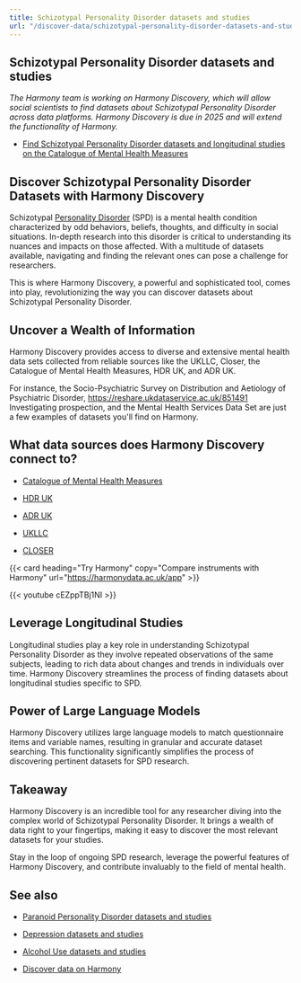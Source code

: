 ```yaml
---
title: Schizotypal Personality Disorder datasets and studies
url: "/discover-data/schizotypal-personality-disorder-datasets-and-studies"
---
```


## Schizotypal Personality Disorder datasets and studies

*The Harmony team is working on Harmony Discovery, which will allow social scientists to find datasets about Schizotypal Personality Disorder across data platforms. Harmony Discovery is due in 2025 and will extend the functionality of Harmony.*

* [Find Schizotypal Personality Disorder datasets and longitudinal studies on the Catalogue of Mental Health Measures](https://www.cataloguementalhealth.ac.uk/?content=search&query=Topic:schizotypal+personality+disorder)

## Discover Schizotypal Personality Disorder Datasets with Harmony Discovery

Schizotypal [Personality Disorder](/discover-data/schizoid-personality-disorder-datasets-and-studies) (SPD) is a mental health condition characterized by odd behaviors, beliefs, thoughts, and difficulty in social situations. In-depth research into this disorder is critical to understanding its nuances and impacts on those affected. With a multitude of datasets available, navigating and finding the relevant ones can pose a challenge for researchers. 

This is where Harmony Discovery, a powerful and sophisticated tool, comes into play, revolutionizing the way you can discover datasets about Schizotypal Personality Disorder.

## Uncover a Wealth of Information

Harmony Discovery provides access to diverse and extensive mental health data sets collected from reliable sources like the UKLLC, Closer, the Catalogue of Mental Health Measures, HDR UK, and ADR UK. 

For instance, the Socio-Psychiatric Survey on Distribution and Aetiology of Psychiatric Disorder, https://reshare.ukdataservice.ac.uk/851491 Investigating prospection, and the Mental Health Services Data Set are just a few examples of datasets you'll find on Harmony. 

## What data sources does Harmony Discovery connect to?

* [Catalogue of Mental Health Measures](https://www.cataloguementalhealth.ac.uk/)

* [HDR UK](https://www.healthdatagateway.org/)

* [ADR UK](https://www.adruk.org/data-access/data-catalogue/)

* [UKLLC](https://explore.ukllc.ac.uk)

* [CLOSER](https://closer.ac.uk/)

{{< card heading="Try Harmony" copy="Compare instruments with Harmony" url="https://harmonydata.ac.uk/app" >}}

{{< youtube cEZppTBj1NI >}}



## Leverage Longitudinal Studies

Longitudinal studies play a key role in understanding Schizotypal Personality Disorder as they involve repeated observations of the same subjects, leading to rich data about changes and trends in individuals over time. Harmony Discovery streamlines the process of finding datasets about longitudinal studies specific to SPD.

## Power of Large Language Models

Harmony Discovery utilizes large language models to match questionnaire items and variable names, resulting in granular and accurate dataset searching. This functionality significantly simplifies the process of discovering pertinent datasets for SPD research. 

## Takeaway

Harmony Discovery is an incredible tool for any researcher diving into the complex world of Schizotypal Personality Disorder. It brings a wealth of data right to your fingertips, making it easy to discover the most relevant datasets for your studies.

Stay in the loop of ongoing SPD research, leverage the powerful features of Harmony Discovery, and contribute invaluably to the field of mental health.

## See also

* [Paranoid Personality Disorder datasets and studies](/discover-data/paranoid-personality-disorder-datasets-and-studies)

* [Depression datasets and studies](/discover-data/depression-datasets-and-studies)

* [Alcohol Use datasets and studies](/discover-data/alcohol-use-datasets-and-studies)

* [Discover data on Harmony](/discover-data/)